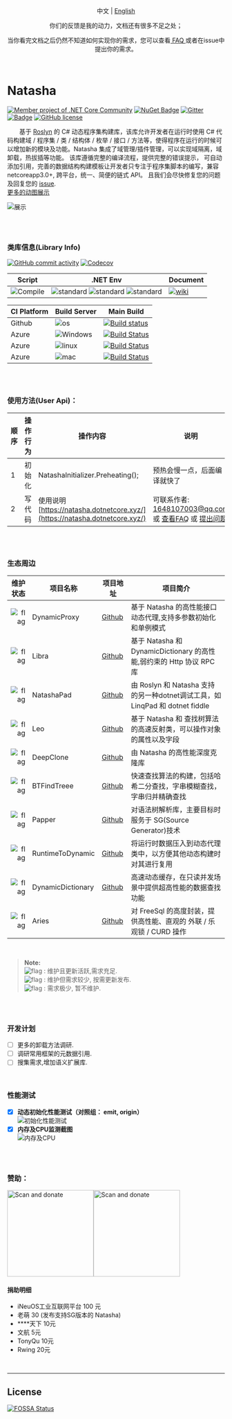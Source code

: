 <p align="center">
  <span>中文</span> |  
  <a href="https://github.com/dotnetcore/natasha/tree/main/lang/english">English</a>
</p>
<p align="center"> <span>你们的反馈是我的动力，文档还有很多不足之处；</span> </p>
<p align="center"> <span> 当你看完文档之后仍然不知道如何实现你的需求，您可以查看<a href="https://github.com/dotnetcore/Natasha/blob/main/docs/FAQ.md"> FAQ </a>或者在issue中提出你的需求。</span> </p>
  
<br/>  


# Natasha 

[![Member project of .NET Core Community](https://img.shields.io/badge/member%20project%20of-NCC-9e20c9.svg)](https://github.com/dotnetcore)
[![NuGet Badge](https://buildstats.info/nuget/DotNetCore.Natasha.CSharp?includePreReleases=true)](https://www.nuget.org/packages/DotNetCore.Natasha.CSharp)
[![Gitter](https://badges.gitter.im/dotnetcore/natasha.svg)](https://gitter.im/dotnetcore/Natasha?utm_source=badge&utm_medium=badge&utm_campaign=pr-badge)
[![Badge](https://img.shields.io/badge/link-996.icu-red.svg)](https://996.icu/#/zh_CN)
[![GitHub license](https://img.shields.io/github/license/dotnetcore/natasha.svg)](https://github.com/dotnetcore/Natasha/blob/main/LICENSE)

&ensp;&ensp;&ensp;&ensp;基于 [Roslyn](https://github.com/dotnet/roslyn) 的 C# 动态程序集构建库，该库允许开发者在运行时使用 C# 代码构建域 / 程序集 / 类 / 结构体 / 枚举 / 接口 / 方法等，使得程序在运行的时候可以增加新的模块及功能。Natasha 集成了域管理/插件管理，可以实现域隔离，域卸载，热拔插等功能。 该库遵循完整的编译流程，提供完整的错误提示， 可自动添加引用，完善的数据结构构建模板让开发者只专注于程序集脚本的编写，兼容 netcoreapp3.0+, 跨平台，统一、简便的链式 API。 且我们会尽快修复您的问题及回复您的 [issue](https://github.com/dotnetcore/Natasha/issues/new).   
[更多的动图展示](https://github.com/dotnetcore/Natasha/blob/main/docs/zh/gif.md)

![展示](https://images.gitee.com/uploads/images/2020/1201/161046_e8f52622_1478282.gif)

<br/>
<br/>

### 类库信息(Library Info)  
 
[![GitHub commit activity](https://img.shields.io/github/commit-activity/m/dotnetcore/natasha.svg)](https://github.com/dotnetcore/Natasha/commits/main) [![Codecov](https://img.shields.io/codecov/c/github/dotnetcore/natasha.svg)](https://codecov.io/gh/dotnetcore/Natasha) 

| Script | .NET Env | Document |
| ------ | -------- | -------- |  
| ![Compile](https://img.shields.io/badge/script-csharp-green.svg) | ![standard](https://img.shields.io/badge/platform-netcore3.1-blue.svg) ![standard](https://img.shields.io/badge/platform-net5.0-blue.svg) ![standard](https://img.shields.io/badge/platform-net6.0-blue.svg)| [![wiki](https://img.shields.io/badge/wiki-ch-blue.svg)](https://natasha.dotnetcore.xyz/)  |

| CI Platform | Build Server | Main Build  |
|--------- |--------- |---------|
| Github |![os](https://img.shields.io/badge/os-all-black.svg)| [![Build status](https://img.shields.io/github/workflow/status/dotnetcore/Natasha/.NET/main)](https://github.com/dotnetcore/Natasha/actions) |
| Azure |![Windows](https://img.shields.io/badge/os-win-black.svg) | [![Build Status](https://dev.azure.com/NightMoonStudio/Natasha/_apis/build/status/dotnetcore.Natasha?branchName=main&jobName=Windows)](https://dev.azure.com/NightMoonStudio/Natasha/_build/latest?definitionId=3&branchName=main)|
| Azure |![linux](https://img.shields.io/badge/os-linux-black.svg) |[![Build Status](https://dev.azure.com/NightMoonStudio/Natasha/_apis/build/status/dotnetcore.Natasha?branchName=main&jobName=Linux)](https://dev.azure.com/NightMoonStudio/Natasha/_build/latest?definitionId=3&branchName=main)|
| Azure |![mac](https://img.shields.io/badge/os-mac-black.svg)| [![Build Status](https://dev.azure.com/NightMoonStudio/Natasha/_apis/build/status/dotnetcore.Natasha?branchName=main&jobName=macOS)](https://dev.azure.com/NightMoonStudio/Natasha/_build/latest?definitionId=3&branchName=main)|

<br/>      
<br/>  

### 使用方法(User Api)：   
| 顺序 | 操作行为 | 操作内容 | 说明 |
|-- |-------- |--------------| --------|
| 1 | 初始化 | NatashaInitializer.Preheating();| 预热会慢一点，后面编译就快了 |
| 2 | 写代码 | 使用说明 [https://natasha.dotnetcore.xyz/](https://natasha.dotnetcore.xyz/) | 可联系作者: 1648107003@qq.com 或 [查看FAQ](https://github.com/dotnetcore/Natasha/blob/main/docs/FAQ.md) 或 [提出问题](https://github.com/dotnetcore/Natasha/main/new) |

<br/>  
<br/>  

  
### 生态周边  
| 维护状态 | 项目名称 | 项目地址 | 项目简介 | 
| -----: | ------------- | ----------- | -------- |
| ![flag](https://img.shields.io/badge/√-darkgreen.svg) | DynamicProxy | [Github](https://github.com/night-moon-studio/DynamicProxy) | 基于 Natasha 的高性能接口动态代理,支持多参数初始化和单例模式 |
| ![flag](https://img.shields.io/badge/√-darkgreen.svg) | Libra | [Github](https://github.com/night-moon-studio/Libra) | 基于 Natasha 和 DynamicDictionary 的高性能,弱约束的 Http 协议 RPC 库 | 
| ![flag](https://img.shields.io/badge/√-blue.svg) | NatashaPad | [Github](https://github.com/night-moon-studio/NatashaPad) | 由 Roslyn 和 Natasha 支持的另一种dotnet调试工具，如 LinqPad 和 dotnet fiddle |
| ![flag](https://img.shields.io/badge/√-blue.svg) | Leo | [Github](https://github.com/night-moon-studio/NCaller) | 基于 Natasha 和 查找树算法的高速反射类，可以操作对象的属性以及字段 |
| ![flag](https://img.shields.io/badge/X-red.svg) | DeepClone | [Github](https://github.com/night-moon-studio/DeepClone) | 由 Natasha 的高性能深度克隆库 |
| ![flag](https://img.shields.io/badge/√-darkgreen.svg) | BTFindTreee | [Github](https:https://github.com/dotnet-lab/BTFindTreee) | 快速查找算法的构建，包括哈希二分查找，字串模糊查找，字串归并精确查找 |
| ![flag](https://img.shields.io/badge/X-red.svg) | Papper | [Github](https:https://github.com/dotnet-lab/Papper) | 对语法树解析库，主要目标时服务于 SG(Source Generator)技术 |
| ![flag](https://img.shields.io/badge/X-red.svg) | RuntimeToDynamic | [Github](https://github.com/night-moon-studio/RuntimeToDynamic) | 将运行时数据压入到动态代理类中，以方便其他动态构建时对其进行复用|
| ![flag](https://img.shields.io/badge/√-darkgreen.svg) | DynamicDictionary | [Github](https://github.com/night-moon-studio/DynamicCache) | 高速动态缓存，在只读并发场景中提供超高性能的数据查找功能|
| ![flag](https://img.shields.io/badge/√-blue.svg) | Aries | [Github](https://github.com/night-moon-studio/Aries) | 对 FreeSql 的高度封装，提供高性能、直观的 外联 / 乐观锁 / CURD 操作 |  
  
<br/>
  
 > **Note:**   
![flag](https://img.shields.io/badge/√-darkgreen.svg) : 维护且更新活跃,需求充足.   
![flag](https://img.shields.io/badge/√-blue.svg) : 维护但需求较少, 按需更新发布.   
![flag](https://img.shields.io/badge/X-red.svg) : 需求极少, 暂不维护.
  
<br/>
<br/>  

### 开发计划

  - [ ] 更多的卸载方法调研.
  - [ ] 调研常用框架的元数据引用.
  - [ ] 搜集需求,增加语义扩展库.

<br/>  

### 性能测试
      
   - [x]  **动态初始化性能测试（对照组： emit, origin）**  
     ![初始化性能测试](https://images.gitee.com/uploads/images/2020/1201/161738_b54dd1ad_1478282.png)
   - [x]  **内存及CPU监测截图**  
     ![内存及CPU](https://images.gitee.com/uploads/images/2020/1201/161450_96e70709_1478282.png)      

<br/>    
<br/> 

### 赞助：

<img width=200 height=200 src="https://images.gitee.com/uploads/images/2020/1201/163955_a29c0b44_1478282.png" title="Scan and donate"/><img width=200 height=200 src="https://images.gitee.com/uploads/images/2020/1201/164809_5a67d5e2_1478282.png" title="Scan and donate"/>


#### 捐助明细  
  
- iNeuOS工业互联网平台 100 元 
- 老萌 30 (发布支持SG版本的 Natasha)
- ****天下 10元  
- 文航 5元
- TonyQu 10元
- Rwing 20元  

 
  
<br/>  

---------------------  


## License
[![FOSSA Status](https://app.fossa.io/api/projects/git%2Bgithub.com%2Fdotnetcore%2FNatasha.svg?type=large)](https://app.fossa.io/projects/git%2Bgithub.com%2Fdotnetcore%2FNatasha?ref=badge_large)          
      

